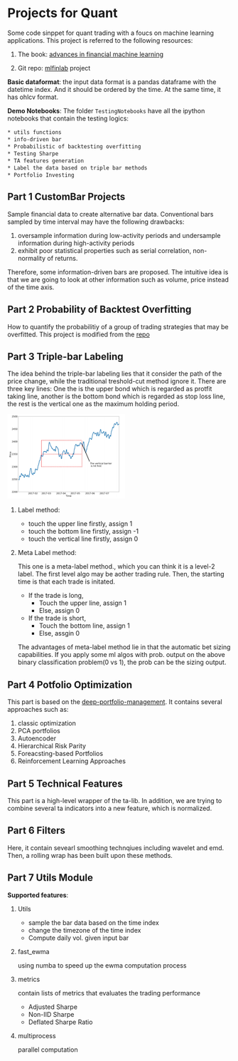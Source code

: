 # Projects for Quant

Some code sinppet for quant trading with a foucs on machine learning applications. This project is referred to the following resources:

1. The book: [advances in financial machine learning](https://www.amazon.com/Advances-Financial-Machine-Learning-Marcos/dp/1119482089)

2. Git repo: [mlfinlab](https://github.com/hudson-and-thames/mlfinlab) project

**Basic dataformat**: the input data format is a pandas dataframe with the datetime index. And it should be ordered by the time. At the same time, it has ohlcv format.

**Demo Notebooks**: The folder ```TestingNotebooks``` have all the ipython notebooks that contain the testing logics:

    * utils functions
    * info-driven bar
    * Probabilistic of backtesting overfitting
    * Testing Sharpe
    * TA features generation
    * Label the data based on triple bar methods
    * Portfolio Investing

## Part 1 CustomBar Projects

Sample financial data to create alternative bar data. Conventional bars sampled by time interval may have the following drawbacks:

1. oversample information during low-activity periods and undersample information during high-activity periods
2. exhibit poor statistical properties such as serial correlation, non-normality of returns.

Therefore, some information-driven bars are proposed. The intuitive idea is that we are going to look at other information such as volume, price instead of the time axis.

## Part 2 Probability of Backtest Overfitting

How to quantify the probabilitiy of a group of trading strategies that may be overfitted. This project is modified from the [repo](https://github.com/esvhd/pypbo)

## Part 3 Triple-bar Labeling

The idea behind the triple-bar labeling lies that it consider the path of the price change, while the traditional treshold-cut method ignore it. There are three key lines: One the is the upper bond which is regarded as protfit taking line, another is the bottom bond which is regarded as stop loss line, the rest is the vertical one as the maximum holding period.

![diagram](imgs//triplebar.png)

1. Label method:
    - touch the upper line    firstly, assign 1
    - touch the bottom line   firstly, assign -1
    - touch the vertical line firstly, assign 0
2. Meta Label method:

    This one is a meta-label method., which you can think it is a level-2 label. The first level algo may be aother trading rule. Then, the starting time is that each trade is initated.

    - If the trade is long,
        - Touch the upper line, assign 1
        - Else, assign 0
    - If the trade is short,
        - Touch the bottom line, assign 1
        - Else, assgin 0

    The advantages of meta-label method lie in that the automatic bet sizing capabilities. If you apply some ml algos with prob. output on the above binary classification problem(0 vs 1), the prob can be the sizing output.

## Part 4 Potfolio Optimization

This part is based on the [deep-portfolio-management](https://github.com/Rachnog/Deep-Portfolio-Management). It contains several approaches such as:

1. classic optimization
2. PCA portfolios
3. Autoencoder
4. Hierarchical Risk Parity
5. Foreacsting-based Portfolios
6. Reinforcement Learning Approaches

## Part 5 Technical  Features

This part is a high-level wrapper of the ta-lib. In addition, we are trying to combine several ta indicators into a new feature, which is normalized.

## Part 6 Filters

Here, it contain sevearl smoothing technqiues including wavelet and emd. Then, a rolling wrap has been built upon these methods.

## Part 7 Utils Module

**Supported features**:

1. Utils
    - sample the bar data based on the time index
    - change the timezone of the time index
    - Compute daily vol. given input bar

2. fast_ewma

    using numba to speed up the ewma computation process

3. metrics

    contain lists of metrics that evaluates the trading performance
    - Adjusted Sharpe
    - Non-IID Sharpe
    - Deflated Sharpe Ratio

4. multiprocess

    parallel computation
